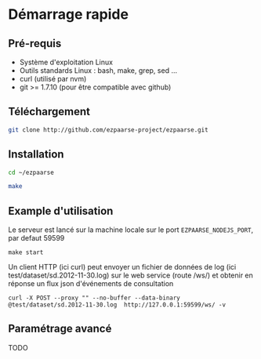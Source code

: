# Démarrage rapide #

## Pré-requis ##

* Système d'exploitation Linux
* Outils standards Linux : bash, make, grep, sed ... 
* curl (utilisé par nvm)
* git >= 1.7.10 (pour être compatible avec github)

## Téléchargement ##
```bash
git clone http://github.com/ezpaarse-project/ezpaarse.git
```
## Installation ##
```bash
cd ~/ezpaarse

make
```
## Example d'utilisation ##

Le serveur est lancé sur la machine locale sur le port ``EZPAARSE_NODEJS_PORT``, par defaut 59599

``
make start
``


Un client HTTP (ici curl) peut envoyer un fichier de données de log (ici test/dataset/sd.2012-11-30.log) sur le web service (route /ws/) et obtenir en réponse un flux json d'événements de consultation

``
curl -X POST --proxy "" --no-buffer --data-binary @test/dataset/sd.2012-11-30.log  http://127.0.0.1:59599/ws/ -v
``
## Paramétrage avancé ##

TODO

